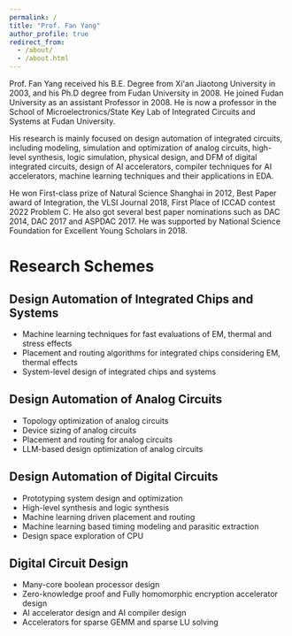 ```yaml
---
permalink: /
title: "Prof. Fan Yang"
author_profile: true
redirect_from: 
  - /about/
  - /about.html
---
```


Prof. Fan Yang received his B.E. Degree from Xi'an Jiaotong University in 2003, and his Ph.D degree from Fudan University in 2008. He joined Fudan University as an assistant Professor in 2008. He is now a professor in the School of Microelectronics/State Key Lab of Integrated Circuits and Systems at Fudan University.

His research is mainly focused on design automation of integrated circuits, including modeling, simulation and optimization of analog circuits, high-level synthesis, logic simulation, physical design, and DFM of digital integrated circuits, design of AI accelerators, compiler techniques for AI accelerators, machine learning techniques and their applications in EDA.

He won First-class prize of Natural Science Shanghai in 2012, Best Paper award of Integration, the VLSI Journal 2018, First Place of ICCAD contest 2022 Problem C. He also got several best paper nominations such as DAC 2014, DAC 2017 and ASPDAC 2017. He was supported by National Science Foundation for Excellent Young Scholars in 2018.  

# Research Schemes

## Design Automation of Integrated Chips and Systems
* Machine learning techniques for fast evaluations of EM, thermal and stress effects
* Placement and routing algorithms for integrated chips considering EM, thermal effects
* System-level design of integrated chips and systems


## Design Automation of Analog Circuits
* Topology optimization of analog circuits
* Device sizing of analog circuits
* Placement and routing for analog circuits
* LLM-based design optimization of analog circuits


## Design Automation of Digital Circuits
* Prototyping system design and optimization
* High-level synthesis and logic synthesis
* Machine learning driven placement and routing
* Machine learning based timing modeling and parasitic extraction
* Design space exploration of CPU


## Digital Circuit Design
* Many-core boolean processor design
* Zero-knowledge proof and Fully homomorphic encryption accelerator design
* AI accelerator design and AI compiler design
* Accelerators for sparse GEMM and sparse LU solving

